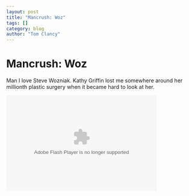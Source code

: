 ```yaml
---
layout: post
title: "Mancrush: Woz"
tags: []
category: blog
author: "Tom Clancy"
---
```


# Mancrush: Woz

Man I love Steve Wozniak. Kathy Griffin lost me somewhere around her millionth plastic surgery when it became hard to look at her.

<object type="application/x-shockwave-flash" data="http://blip.tv/scripts/flash/showplayer.swf?enablejs=true&feedurl=http%3A%2F%2Fengadget%2Eblip%2Etv%2Frss%2Fflash&file=http%3A%2F%2Fblip%2Etv%2Frss%2Fflash%2F995363%3Freferrer%3D3%26referrer%3Dsource%26referrer%3D&brandlink=http%3A%2F%2Fblip%2Etv%2F%3Futm%5Fsource%3Dbrandlink&brandname=blip%2Etv&showplayerpath=http%3A%2F%2Fblip%2Etv%2Fscripts%2Fflash%2Fshowplayer%2Eswf" width="400" height="255" allowfullscreen="true" id="showplayer"><param name="movie" value="http://blip.tv/scripts/flash/showplayer.swf?enablejs=true&feedurl=http%3A%2F%2Fengadget%2Eblip%2Etv%2Frss%2Fflash&file=http%3A%2F%2Fblip%2Etv%2Frss%2Fflash%2F995363%3Freferrer%3D3%26referrer%3Dsource%26referrer%3D&brandlink=http%3A%2F%2Fblip%2Etv%2F%3Futm%5Fsource%3Dbrandlink&brandname=blip%2Etv&showplayerpath=http%3A%2F%2Fblip%2Etv%2Fscripts%2Fflash%2Fshowplayer%2Eswf" /><param name="quality" value="best" /><embed src="http://blip.tv/scripts/flash/showplayer.swf?enablejs=true&feedurl=http%3A%2F%2Fengadget%2Eblip%2Etv%2Frss%2Fflash&file=http%3A%2F%2Fblip%2Etv%2Frss%2Fflash%2F995363%3Freferrer%3D3%26referrer%3Dsource%26referrer%3D&brandlink=http%3A%2F%2Fblip%2Etv%2F%3Futm%5Fsource%3Dbrandlink&brandname=blip%2Etv&showplayerpath=http%3A%2F%2Fblip%2Etv%2Fscripts%2Fflash%2Fshowplayer%2Eswf" quality="best" width="400" height="255" name="showplayer" type="application/x-shockwave-flash"></embed></object>
